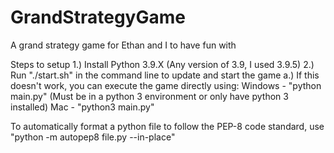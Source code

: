 # GrandStrategyGame

A grand strategy game for Ethan and I to have fun with

Steps to setup
1.) Install Python 3.9.X (Any version of 3.9, I used 3.9.5)
2.) Run "./start.sh" in the command line to update and start the game
    a.) If this doesn't work, you can execute the game directly using:
        Windows - "python main.py" (Must be in a python 3 environment or only have python 3 installed)
        Mac - "python3 main.py"

To automatically format a python file to follow the PEP-8 code standard, use
"python -m autopep8 file.py --in-place"
